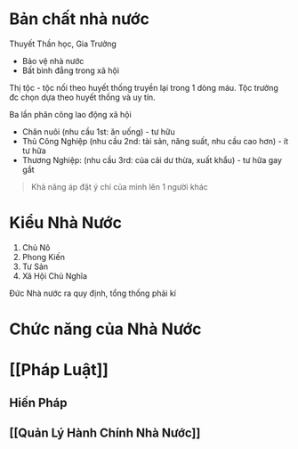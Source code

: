 # Bản chất nhà nước
Thuyết Thần học, Gia Trưởng
+ Bảo vệ nhà nước
+ Bất bình đẳng trong xã hội

Thị tộc - tộc nối theo huyết thống
	truyền lại trong 1 dòng máu. Tộc trưởng đc chọn dựa theo huyết thống và uy tín.

Ba lần phân công lao động xã hội
+ Chăn nuôi (nhu cầu 1st: ăn uống) - tư hữu
+ Thủ Công Nghiệp (nhu cầu 2nd: tài sản, năng suất, nhu cầu cao hơn) - ít tư hữa
+ Thương Nghiệp: (nhu cầu 3rd: của cải dư thừa, xuất khẩu) - tư hữa gay gắt

> Khả năng áp đặt ý chí của mình lên 1 người khác


# Kiểu Nhà Nước
1) Chủ Nô
2) Phong Kiến
3) Tư Sản
4) Xã Hội Chủ Nghĩa

Đức
Nhà nước ra quy định, tổng thống phải kí

# Chức năng của Nhà Nước
# [[Pháp Luật]]

## Hiến Pháp

## [[Quản Lý Hành Chính Nhà Nước]]